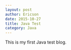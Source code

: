 ```yaml
---
layout: post
author: Ericson
date: 2015-10-27
title: Java Test
category: Java
---
```


This is my first Java test blog.